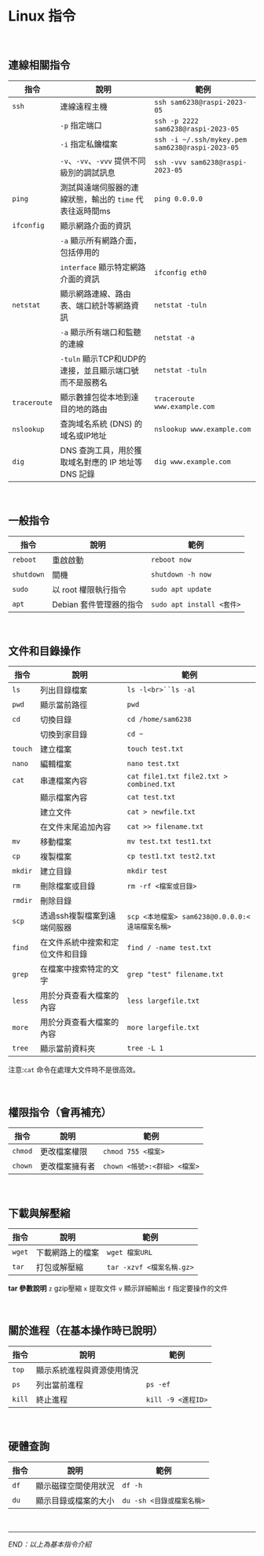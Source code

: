 # Linux 指令

<br>

## 連線相關指令

| 指令           | 說明                                                       | 範例                                              |
| -------------- | ---------------------------------------------------------- | ------------------------------------------------- |
| `ssh`        | 連線遠程主機                                               | `ssh sam6238@raspi-2023-05`                     |
|                | `-p` 指定端口                                            | `ssh -p 2222 sam6238@raspi-2023-05`             |
|                | `-i` 指定私鑰檔案                                        | `ssh -i ~/.ssh/mykey.pem sam6238@raspi-2023-05` |
|                | `-v`、`-vv`、`-vvv` 提供不同級別的調試訊息           | `ssh -vvv sam6238@raspi-2023-05`                |
| `ping`       | 測試與遠端伺服器的連線狀態，輸出的 `time` 代表往返時間ms | `ping 0.0.0.0`                                  |
| `ifconfig`   | 顯示網路介面的資訊                                         |                                                   |
|                | `-a` 顯示所有網路介面，包括停用的                        |                                                   |
|                | `interface` 顯示特定網路介面的資訊                       | `ifconfig eth0`                                 |
| `netstat`    | 顯示網路連線、路由表、端口統計等網路資訊                   | `netstat -tuln`                                 |
|                | `-a` 顯示所有端口和監聽的連線                            | `netstat -a`                                    |
|                | `-tuln` 顯示TCP和UDP的連接，並且顯示端口號而不是服務名   | `netstat -tuln`                                 |
| `traceroute` | 顯示數據包從本地到達目的地的路由                           | `traceroute www.example.com`                    |
| `nslookup`   | 查詢域名系統 (DNS) 的域名或IP地址                          | `nslookup www.example.com`                      |
| `dig`        | DNS 查詢工具，用於獲取域名對應的 IP 地址等 DNS 記錄        | `dig www.example.com`                           |

<br>

## 一般指令

| 指令         | 說明                    | 範例                        |
| ------------ | ----------------------- | --------------------------- |
| `reboot`   | 重啟啟動                | `reboot now`              |
| `shutdown` | 關機                    | `shutdown -h now`         |
| `sudo`     | 以 root 權限執行指令    | `sudo apt update`         |
| `apt`      | Debian 套件管理器的指令 | `sudo apt install <套件>` |

<br>

## 文件和目錄操作

| 指令      | 說明                             | 範例                                              |
| --------- | -------------------------------- | ------------------------------------------------- |
| `ls`    | 列出目錄檔案                     | `ls -l<br>``ls -al`                           |
| `pwd`   | 顯示當前路徑                     | `pwd`                                           |
| `cd`    | 切換目錄                         | `cd /home/sam6238`                              |
|           | 切換到家目錄                     | `cd ~`                                          |
| `touch` | 建立檔案                         | `touch test.txt`                                |
| `nano`  | 編輯檔案                         | `nano test.txt`                                 |
| `cat`   | 串連檔案內容                     | `cat file1.txt file2.txt > combined.txt`        |
|           | 顯示檔案內容                     | `cat test.txt`                                  |
|           | 建立文件                         | `cat > newfile.txt`                             |
|           | 在文件末尾追加內容               | `cat >> filename.txt`                           |
| `mv`    | 移動檔案                         | `mv test.txt test1.txt`                         |
| `cp`    | 複製檔案                         | `cp test1.txt test2.txt`                        |
| `mkdir` | 建立目錄                         | `mkdir test`                                    |
| `rm`    | 刪除檔案或目錄                   | `rm -rf <檔案或目錄>`                           |
| `rmdir` | 刪除目錄                         |                                                   |
| `scp`   | 透過ssh複製檔案到遠端伺服器      | `scp <本地檔案> sam6238@0.0.0.0:<遠端檔案名稱>` |
| `find`  | 在文件系統中搜索和定位文件和目錄 | `find / -name test.txt`                         |
| `grep`  | 在檔案中搜索特定的文字           | `grep "test" filename.txt`                      |
| `less`  | 用於分頁查看大檔案的內容         | `less largefile.txt`                            |
| `more`  | 用於分頁查看大檔案的內容         | `more largefile.txt`                            |
| `tree`  | 顯示當前資料夾                   | `tree -L 1`                                     |

注意:`cat` 命令在處理大文件時不是很高效。

<br>

## 權限指令（會再補充）

| 指令      | 說明           | 範例                           |
| --------- | -------------- | ------------------------------ |
| `chmod` | 更改檔案權限   | `chmod 755 <檔案>`           |
| `chown` | 更改檔案擁有者 | `chown <帳號>:<群組> <檔案>` |

<br>

## 下載與解壓縮

| 指令     | 說明             | 範例                        |
| -------- | ---------------- | --------------------------- |
| `wget` | 下載網路上的檔案 | `wget 檔案URL`            |
| `tar`  | 打包或解壓縮     | `tar -xzvf <檔案名稱.gz>` |


**tar 參數說明**
`z` gzip壓縮
`x` 提取文件
`v` 顯示詳細輸出
`f` 指定要操作的文件

<br>

## 關於進程（在基本操作時已說明）

| 指令     | 說明                       | 範例                 |
| -------- | -------------------------- | -------------------- |
| `top`  | 顯示系統進程與資源使用情況 |                      |
| `ps`   | 列出當前進程               | `ps -ef`           |
| `kill` | 終止進程                   | `kill -9 <進程ID>` |

<br>

## 硬體查詢

| 指令   | 說明                 | 範例                        |
| ------ | -------------------- | --------------------------- |
| `df` | 顯示磁碟空間使用狀況 | `df -h`                   |
| `du` | 顯示目錄或檔案的大小 | `du -sh <目錄或檔案名稱>` |

<br>

___

_END：以上為基本指令介紹_
